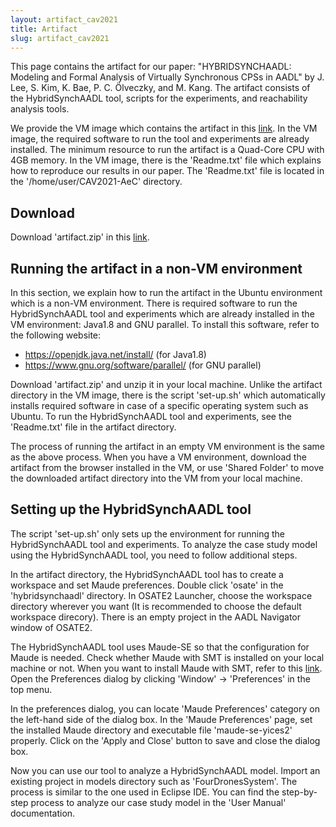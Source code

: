 ```yaml
---
layout: artifact_cav2021
title: Artifact 
slug: artifact_cav2021
---
```

<p>
This page contains the artifact for our paper: "HYBRIDSYNCHAADL: Modeling and
Formal Analysis of Virtually Synchronous CPSs in AADL" by J. Lee, S. Kim, K.
Bae, P. C. Ölveczky, and M. Kang. The artifact consists of the HybridSynchAADL
tool, scripts for the experiments, and reachability analysis tools. 
</p>
<p>
We provide the VM image which contains the artifact in this 
<a href="http://doi.org/10.5281/zenodo.4699760">link</a>. In the VM image, the
required software to run the tool and experiments are already installed. The
minimum resource to run the artifact is a Quad-Core CPU with 4GB memory. In the
VM image, there is the 'Readme.txt' file which explains how to reproduce our results
in our paper.  The 'Readme.txt' file is located in the '/home/user/CAV2021-AeC'
directory.
</p>

<h2> Download</h2>
Download 'artifact.zip' in this <a href="https://tinyurl.com/cpsuef5h">link</a>.

<h2>Running the artifact in a non-VM environment</h2>
<p>
In this section, we explain how to run the artifact in the Ubuntu environment
which is a non-VM environment. There is required software to run the
HybridSynchAADL tool and experiments which are already installed in the VM
environment: Java1.8 and GNU parallel. To install this software, refer to the
following website:
</p>

* https://openjdk.java.net/install/ (for Java1.8)
* https://www.gnu.org/software/parallel/ (for GNU parallel)


<p>
Download 'artifact.zip' and unzip it in your local machine. Unlike the artifact
directory in the VM image, there is the script 'set-up.sh' which automatically
installs required software in case of a specific operating system such as Ubuntu.
To run the HybridSynchAADL tool and experiments, see the 'Readme.txt' file in
the artifact directory. 
</p>

<p>
The process of running the artifact in an empty VM environment is the same as
the above process. When you have a VM environment, download the artifact from
the browser installed in the VM, or use 'Shared Folder' to move the downloaded
artifact directory into the VM from your local machine.
</p>




<h2>Setting up the HybridSynchAADL tool</h2>
The script 'set-up.sh' only sets up the environment for running the
HybridSynchAADL tool and experiments. To analyze the case study model using the
HybridSynchAADL tool, you need to follow additional steps.


In the artifact directory, the HybridSynchAADL tool has to create a workspace
and set Maude preferences. Double click 'osate' in the 'hybridsynchaadl'
directory. In OSATE2 Launcher, choose the workspace directory wherever you want
(It is recommended to choose the default workspace direcory). There is an empty
project in the AADL Navigator window of OSATE2.


The HybridSynchAADL tool uses Maude-SE so that the configuration for Maude is
needed. Check whether Maude with SMT is installed on your local machine or not. When
you want to install Maude with SMT, refer to this [link](https://maude-se.github.io).
Open the Preferences dialog by clicking 'Window' -> 'Preferences' in the top
menu.


In the preferences dialog, you can locate 'Maude Preferences' category on the
left-hand side of the dialog box. In the 'Maude Preferences' page, set the
installed Maude directory and executable file 'maude-se-yices2' properly. Click
on the 'Apply and Close' button to save and close the dialog box.


Now you can use our tool to analyze a HybridSynchAADL model. Import an existing
project in models directory such as 'FourDronesSystem'. The process is similar
to the one used in Eclipse IDE. You can find the step-by-step process to
analyze our case study model in the 'User Manual' documentation.

<br />
<br />
